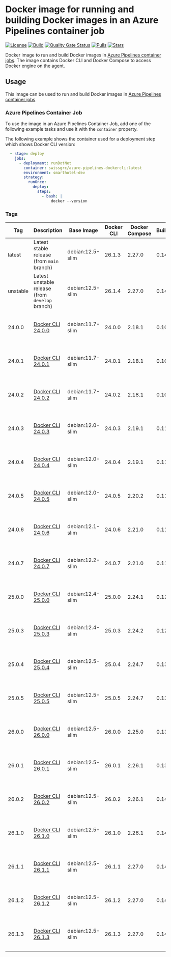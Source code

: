 # Docker image for running and building Docker images in an Azure Pipelines container job

<!-- markdownlint-disable MD013 -->
[![License](https://img.shields.io/badge/license-MIT-blue.svg?style=flat-square)](https://github.com/swissgrc/docker-azure-pipelines-dockercli/blob/main/LICENSE) [![Build](https://img.shields.io/github/actions/workflow/status/swissgrc/docker-azure-pipelines-dockercli/publish.yml?branch=develop&style=flat-square)](https://github.com/swissgrc/docker-azure-pipelines-dockercli/actions/workflows/publish.yml) [![Quality Gate Status](https://sonarcloud.io/api/project_badges/measure?project=swissgrc_docker-azure-pipelines-dockercli&metric=alert_status)](https://sonarcloud.io/summary/new_code?id=swissgrc_docker-azure-pipelines-dockercli) [![Pulls](https://img.shields.io/docker/pulls/swissgrc/azure-pipelines-dockercli.svg?style=flat-square)](https://hub.docker.com/r/swissgrc/azure-pipelines-dockercli) [![Stars](https://img.shields.io/docker/stars/swissgrc/azure-pipelines-dockercli.svg?style=flat-square)](https://hub.docker.com/r/swissgrc/azure-pipelines-dockercli)
<!-- markdownlint-restore -->

Docker image to run and build Docker images in [Azure Pipelines container jobs].
The image contains Docker CLI and Docker Compose to access Docker engine on the agent.

## Usage

This image can be used to run and build Docker images in [Azure Pipelines container jobs].

### Azure Pipelines Container Job

To use the image in an Azure Pipelines Container Job, add one of the following example tasks and use it with the `container` property.

The following example shows the container used for a deployment step which shows Docker CLI version:

```yaml
  - stage: deploy
    jobs:
      - deployment: runDotNet
        container: swissgrc/azure-pipelines-dockercli:latest
        environment: smarthotel-dev
        strategy:
          runOnce:
            deploy:
              steps:
                - bash: |
                    docker --version
```

### Tags

| Tag        | Description                                                                  | Base Image       | Docker CLI | Docker Compose | BuildX | Size                                                                                                                               |
|------------|------------------------------------------------------------------------------|------------------|------------|----------------|--------|------------------------------------------------------------------------------------------------------------------------------------|
| latest     | Latest stable release (from `main` branch)                                   | debian:12.5-slim | 26.1.3     | 2.27.0         | 0.14.0 | ![Docker Image Size (tag)](https://img.shields.io/docker/image-size/swissgrc/azure-pipelines-dockercli/latest?style=flat-square)   |
| unstable   | Latest unstable release (from `develop` branch)                              | debian:12.5-slim | 26.1.4     | 2.27.0         | 0.14.0 | ![Docker Image Size (tag)](https://img.shields.io/docker/image-size/swissgrc/azure-pipelines-dockercli/unstable?style=flat-square) |
| 24.0.0     | [Docker CLI 24.0.0](https://docs.docker.com/engine/release-notes/24.0/#2400) | debian:11.7-slim | 24.0.0     | 2.18.1         | 0.10.4 | ![Docker Image Size (tag)](https://img.shields.io/docker/image-size/swissgrc/azure-pipelines-dockercli/24.0.0?style=flat-square)   |
| 24.0.1     | [Docker CLI 24.0.1](https://docs.docker.com/engine/release-notes/24.0/#2401) | debian:11.7-slim | 24.0.1     | 2.18.1         | 0.10.4 | ![Docker Image Size (tag)](https://img.shields.io/docker/image-size/swissgrc/azure-pipelines-dockercli/24.0.1?style=flat-square)   |
| 24.0.2     | [Docker CLI 24.0.2](https://docs.docker.com/engine/release-notes/24.0/#2402) | debian:11.7-slim | 24.0.2     | 2.18.1         | 0.10.5 | ![Docker Image Size (tag)](https://img.shields.io/docker/image-size/swissgrc/azure-pipelines-dockercli/24.0.2?style=flat-square)   |
| 24.0.3     | [Docker CLI 24.0.3](https://docs.docker.com/engine/release-notes/24.0/#2403) | debian:12.0-slim | 24.0.3     | 2.19.1         | 0.11.1 | ![Docker Image Size (tag)](https://img.shields.io/docker/image-size/swissgrc/azure-pipelines-dockercli/24.0.3?style=flat-square)   |
| 24.0.4     | [Docker CLI 24.0.4](https://docs.docker.com/engine/release-notes/24.0/#2404) | debian:12.0-slim | 24.0.4     | 2.19.1         | 0.11.1 | ![Docker Image Size (tag)](https://img.shields.io/docker/image-size/swissgrc/azure-pipelines-dockercli/24.0.4?style=flat-square)   |
| 24.0.5     | [Docker CLI 24.0.5](https://docs.docker.com/engine/release-notes/24.0/#2405) | debian:12.0-slim | 24.0.5     | 2.20.2         | 0.11.2 | ![Docker Image Size (tag)](https://img.shields.io/docker/image-size/swissgrc/azure-pipelines-dockercli/24.0.5?style=flat-square)   |
| 24.0.6     | [Docker CLI 24.0.6](https://docs.docker.com/engine/release-notes/24.0/#2406) | debian:12.1-slim | 24.0.6     | 2.21.0         | 0.11.2 | ![Docker Image Size (tag)](https://img.shields.io/docker/image-size/swissgrc/azure-pipelines-dockercli/24.0.6?style=flat-square)   |
| 24.0.7     | [Docker CLI 24.0.7](https://docs.docker.com/engine/release-notes/24.0/#2407) | debian:12.2-slim | 24.0.7     | 2.21.0         | 0.11.2 | ![Docker Image Size (tag)](https://img.shields.io/docker/image-size/swissgrc/azure-pipelines-dockercli/24.0.7?style=flat-square)   |
| 25.0.0     | [Docker CLI 25.0.0](https://docs.docker.com/engine/release-notes/25.0/#2500) | debian:12.4-slim | 25.0.0     | 2.24.1         | 0.12.1 | ![Docker Image Size (tag)](https://img.shields.io/docker/image-size/swissgrc/azure-pipelines-dockercli/25.0.0?style=flat-square)   |
| 25.0.3     | [Docker CLI 25.0.3](https://docs.docker.com/engine/release-notes/25.0/#2503) | debian:12.4-slim | 25.0.3     | 2.24.2         | 0.12.1 | ![Docker Image Size (tag)](https://img.shields.io/docker/image-size/swissgrc/azure-pipelines-dockercli/25.0.3?style=flat-square)   |
| 25.0.4     | [Docker CLI 25.0.4](https://docs.docker.com/engine/release-notes/25.0/#2504) | debian:12.5-slim | 25.0.4     | 2.24.7         | 0.13.0 | ![Docker Image Size (tag)](https://img.shields.io/docker/image-size/swissgrc/azure-pipelines-dockercli/25.0.4?style=flat-square)   |
| 25.0.5     | [Docker CLI 25.0.5](https://docs.docker.com/engine/release-notes/25.0/#2505) | debian:12.5-slim | 25.0.5     | 2.24.7         | 0.13.1 | ![Docker Image Size (tag)](https://img.shields.io/docker/image-size/swissgrc/azure-pipelines-dockercli/25.0.5?style=flat-square)   |
| 26.0.0     | [Docker CLI 26.0.0](https://docs.docker.com/engine/release-notes/26.0/#2600) | debian:12.5-slim | 26.0.0     | 2.25.0         | 0.13.1 | ![Docker Image Size (tag)](https://img.shields.io/docker/image-size/swissgrc/azure-pipelines-dockercli/26.0.0?style=flat-square)   |
| 26.0.1     | [Docker CLI 26.0.1](https://docs.docker.com/engine/release-notes/26.0/#2601) | debian:12.5-slim | 26.0.1     | 2.26.1         | 0.13.1 | ![Docker Image Size (tag)](https://img.shields.io/docker/image-size/swissgrc/azure-pipelines-dockercli/26.0.1?style=flat-square)   |
| 26.0.2     | [Docker CLI 26.0.2](https://docs.docker.com/engine/release-notes/26.0/#2602) | debian:12.5-slim | 26.0.2     | 2.26.1         | 0.14.0 | ![Docker Image Size (tag)](https://img.shields.io/docker/image-size/swissgrc/azure-pipelines-dockercli/26.0.2?style=flat-square)   |
| 26.1.0     | [Docker CLI 26.1.0](https://docs.docker.com/engine/release-notes/26.1/#2610) | debian:12.5-slim | 26.1.0     | 2.26.1         | 0.14.0 | ![Docker Image Size (tag)](https://img.shields.io/docker/image-size/swissgrc/azure-pipelines-dockercli/26.1.0?style=flat-square)   |
| 26.1.1     | [Docker CLI 26.1.1](https://docs.docker.com/engine/release-notes/26.1/#2611) | debian:12.5-slim | 26.1.1     | 2.27.0         | 0.14.0 | ![Docker Image Size (tag)](https://img.shields.io/docker/image-size/swissgrc/azure-pipelines-dockercli/26.1.1?style=flat-square)   |
| 26.1.2     | [Docker CLI 26.1.2](https://docs.docker.com/engine/release-notes/26.1/#2612) | debian:12.5-slim | 26.1.2     | 2.27.0         | 0.14.0 | ![Docker Image Size (tag)](https://img.shields.io/docker/image-size/swissgrc/azure-pipelines-dockercli/26.1.2?style=flat-square)   |
| 26.1.3     | [Docker CLI 26.1.3](https://docs.docker.com/engine/release-notes/26.1/#2613) | debian:12.5-slim | 26.1.3     | 2.27.0         | 0.14.0 | ![Docker Image Size (tag)](https://img.shields.io/docker/image-size/swissgrc/azure-pipelines-dockercli/26.1.3?style=flat-square)   |

[Azure Pipelines container jobs]: https://docs.microsoft.com/en-us/azure/devops/pipelines/process/container-phases
